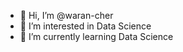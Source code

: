 - 👋 Hi, I’m @waran-cher
- 👀 I’m interested in Data Science
- 🌱 I’m currently learning Data Science
<!---
waran-cher/waran-cher is a ✨ special ✨ repository because its `README.md` (this file) appears on your GitHub profile.
You can click the Preview link to take a look at your changes.
--->
